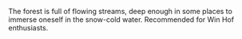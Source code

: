 The forest is full of flowing streams, deep enough in some places to immerse oneself in the snow-cold water. Recommended for Win Hof enthusiasts.